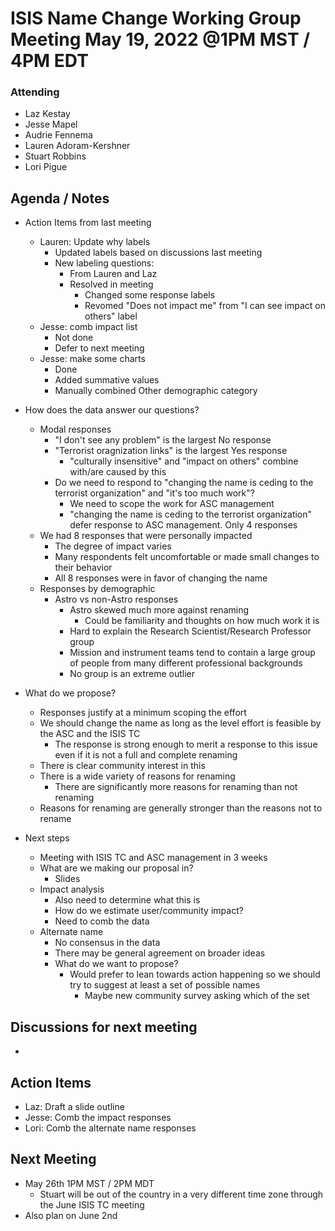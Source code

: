 # ISIS Name Change Working Group Meeting May 19, 2022 @1PM MST / 4PM EDT

### Attending

- Laz Kestay
- Jesse Mapel
- Audrie Fennema
- Lauren Adoram-Kershner
- Stuart Robbins
- Lori Pigue

## Agenda / Notes

- Action Items from last meeting
  - Lauren: Update why labels
    - Updated labels based on discussions last meeting
    - New labeling questions:
      - From Lauren and Laz
      - Resolved in meeting
        - Changed some response labels
        - Revomed "Does not impact me" from "I can see impact on others" label
  - Jesse: comb impact list
    - Not done
    - Defer to next meeting
  - Jesse: make some charts
    - Done
    - Added summative values
    - Manually combined Other demographic category

- How does the data answer our questions?
  - Modal responses
    - "I don't see any problem" is the largest No response
    - "Terrorist oragnization links" is the largest Yes response
      - "culturally insensitive" and "impact on others" combine with/are caused by this
    - Do we need to respond to "changing the name is ceding to the terrorist organization" and "it's too much work"?
      - We need to scope the work for ASC management
      - "changing the name is ceding to the terrorist organization" defer response to ASC management. Only 4 responses
  - We had 8 responses that were personally impacted
    - The degree of impact varies
    - Many respondents felt uncomfortable or made small changes to their behavior
    - All 8 responses were in favor of changing the name
  - Responses by demographic
    - Astro vs non-Astro responses
      - Astro skewed much more against renaming
        - Could be familiarity and thoughts on how much work it is
      - Hard to explain the Research Scientist/Research Professor group
      - Mission and instrument teams tend to contain a large group of people from many different professional backgrounds
      - No group is an extreme outlier
- What do we propose?
  - Responses justify at a minimum scoping the effort
  - We should change the name as long as the level effort is feasible by the ASC and the ISIS TC
    - The response is strong enough to merit a response to this issue even if it is not a full and complete renaming
  - There is clear community interest in this
  - There is a wide variety of reasons for renaming
    - There are significantly more reasons for renaming than not renaming
  - Reasons for renaming are generally stronger than the reasons not to rename
- Next steps
  - Meeting with ISIS TC and ASC management in 3 weeks
  - What are we making our proposal in?
    - Slides
  - Impact analysis
    - Also need to determine what this is
    - How do we estimate user/community impact?
    - Need to comb the data
  - Alternate name
    - No consensus in the data
    - There may be general agreement on broader ideas
    - What do we want to propose?
      - Would prefer to lean towards action happening so we should try to suggest at least a set of possible names
        - Maybe new community survey asking which of the set

## Discussions for next meeting

-

## Action Items

- Laz: Draft a slide outline
- Jesse: Comb the impact responses
- Lori: Comb the alternate name responses

## Next Meeting

- May 26th 1PM MST / 2PM MDT
  - Stuart will be out of the country in a very different time zone through the June ISIS TC meeting
- Also plan on June 2nd
